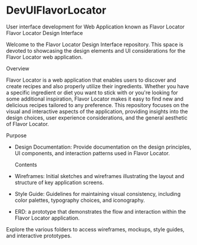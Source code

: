 # DevUIFlavorLocator
User interface development for Web Application known as Flavor Locator 
Flavor Locator Design Interface

Welcome to the Flavor Locator Design Interface repository. This space is devoted to showcasing the design elements and UI considerations for the Flavor Locator web application.

Overview

Flavor Locator is a web application that enables users to discover and create recipes and also properly utilize their ingredients. Whether you have a specific ingredient or diet you want to stick with or you're looking for some additional inspiration, Flavor Locator makes it easy to find new and delicious recipes tailored to any preference. This repository focuses on the visual and interactive aspects of the application, providing insights into the design choices, user experience considerations, and the general aesthetic of Flavor Locator.

Purpose

- Design Documentation: Provide documentation on the design principles, UI components, and interaction patterns used in Flavor Locator.

   Contents

- Wireframes: Initial sketches and wireframes illustrating the layout and structure of key application screens.
  
- Style Guide: Guidelines for maintaining visual consistency, including color palettes, typography choices, and iconography.

- ERD: a prototype that demonstrates the flow and interaction within the Flavor Locator application.

Explore the various folders to access wireframes, mockups, style guides, and interactive prototypes.

